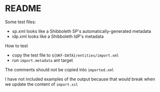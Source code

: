 # README

Some test files:
- sp.xml looks like a Shibboleth SP's automatically-generated metadata
- idp.xml looks like a Shibboleth IdP's metadata

How to test
- copy the test file to `${UKF-DATA}/entities/import.xml`
- run `import.metadata` ant target

The comments should not be copied into `imported.xml`

I have not included examples of the output
because that would break when we update the
content of `import.xsl`
